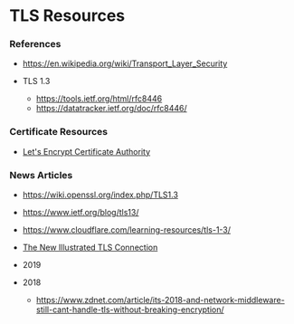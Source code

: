 
TLS Resources 
====

### References
* https://en.wikipedia.org/wiki/Transport_Layer_Security

* TLS 1.3
  * https://tools.ietf.org/html/rfc8446
  * https://datatracker.ietf.org/doc/rfc8446/


### Certificate Resources
* [Let's Encrypt Certificate Authority](https://letsencrypt.org/)



### News Articles
* https://wiki.openssl.org/index.php/TLS1.3
* https://www.ietf.org/blog/tls13/
* https://www.cloudflare.com/learning-resources/tls-1-3/
* [The New Illustrated TLS Connection](https://tls13.ulfheim.net/)

* 2019 

* 2018
  * https://www.zdnet.com/article/its-2018-and-network-middleware-still-cant-handle-tls-without-breaking-encryption/
